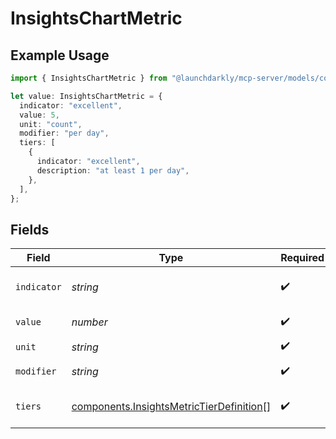 # InsightsChartMetric

## Example Usage

```typescript
import { InsightsChartMetric } from "@launchdarkly/mcp-server/models/components";

let value: InsightsChartMetric = {
  indicator: "excellent",
  value: 5,
  unit: "count",
  modifier: "per day",
  tiers: [
    {
      indicator: "excellent",
      description: "at least 1 per day",
    },
  ],
};
```

## Fields

| Field                                                                                                | Type                                                                                                 | Required                                                                                             | Description                                                                                          | Example                                                                                              |
| ---------------------------------------------------------------------------------------------------- | ---------------------------------------------------------------------------------------------------- | ---------------------------------------------------------------------------------------------------- | ---------------------------------------------------------------------------------------------------- | ---------------------------------------------------------------------------------------------------- |
| `indicator`                                                                                          | *string*                                                                                             | :heavy_check_mark:                                                                                   | Metric indicator tier                                                                                | excellent                                                                                            |
| `value`                                                                                              | *number*                                                                                             | :heavy_check_mark:                                                                                   | Metric value                                                                                         | 5                                                                                                    |
| `unit`                                                                                               | *string*                                                                                             | :heavy_check_mark:                                                                                   | Metric unit                                                                                          | count                                                                                                |
| `modifier`                                                                                           | *string*                                                                                             | :heavy_check_mark:                                                                                   | Metric modifier                                                                                      | per day                                                                                              |
| `tiers`                                                                                              | [components.InsightsMetricTierDefinition](../../models/components/insightsmetrictierdefinition.md)[] | :heavy_check_mark:                                                                                   | Metric indicator tiers                                                                               |                                                                                                      |
